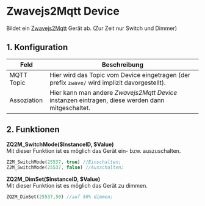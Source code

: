 # Zwavejs2Mqtt Device
   Bildet ein [Zwavejs2Mqtt](https://zwave-js.github.io/zwavejs2mqtt) Gerät ab.
   (Zur Zeit nur Switch und Dimmer)
     
   ## 1. Konfiguration
   
   Feld | Beschreibung
   ------------ | -------------
   MQTT Topic   | Hier wird das Topic vom Device eingetragen (der prefix ```zwave/``` wird implizit davorgestellt).
   Assoziation  | Hier kann man andere _Zwavejs2Mqtt Device_ instanzen eintragen, diese werden dann mitgeschaltet.

   ## 2. Funktionen
   
   **ZQ2M_SwitchMode($InstanceID, $Value)**\
   Mit dieser Funktion ist es möglich das Gerät ein- bzw. auszuschalten.
   ```php
   Z2M_SwitchMode(25537, true) //Einschalten;
   Z2M_SwitchMode(25537, false) //Ausschalten;
   ```
   
   **ZQ2M_DimSet($InstanceID, $Value)**\
   Mit dieser Funktion ist es möglich das Gerät zu dimmen.
   ```php
   ZQ2M_DimSet(25537,50) //auf 50% dimmen;
   ```
